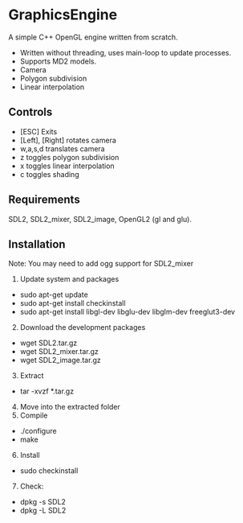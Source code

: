 # GraphicsEngine
A simple C++ OpenGL engine written from scratch.
* Written without threading, uses main-loop to update processes.
* Supports MD2 models.
* Camera
* Polygon subdivision
* Linear interpolation

## Controls
* [ESC] Exits
* [Left], [Right] rotates camera
* w,a,s,d translates camera
* z toggles polygon subdivision
* x toggles linear interpolation
* c toggles shading

## Requirements
SDL2, SDL2_mixer, SDL2_image, OpenGL2 (gl and glu).

## Installation
Note: You may need to add ogg support for SDL2_mixer

1. Update system and packages
  * sudo apt-get update
  * sudo apt-get install checkinstall
  * sudo apt-get install libgl-dev libglu-dev libglm-dev freeglut3-dev
2. Download the development packages
  * wget SDL2.tar.gz
  * wget SDL2_mixer.tar.gz
  * wget SDL2_image.tar.gz
3. Extract
  * tar -xvzf *.tar.gz
4. Move into the extracted folder
5. Compile
  * ./configure
  * make
6. Install
  * sudo checkinstall
7. Check:
  * dpkg -s SDL2
  * dpkg -L SDL2
